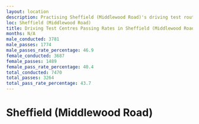 ```yaml
---
layout: location
description: Practising Sheffield (Middlewood Road)'s driving test routes will help you become more confident in your gear-changing abilities.
loc: Sheffield (Middlewood Road)
title: Driving Test Centres Passing Rates in Sheffield (Middlewood Road)
months: N/A
male_conducted: 3781
male_passes: 1774
male_passes_rate_percentage: 46.9
female_conducted: 3687
female_passes: 1489
female_pass_rate_percentage: 40.4
total_conducted: 7470
total_passes: 3264
total_pass_rate_percentage: 43.7
---
```


# Sheffield (Middlewood Road)

